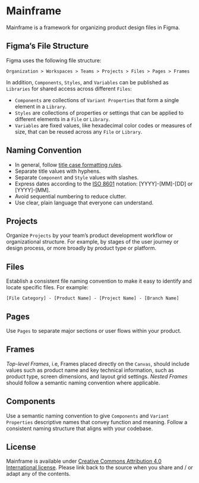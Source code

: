 # Mainframe

Mainframe is a framework for organizing product design files in Figma. 

## Figma’s File Structure

Figma uses the following file structure:

```
Organization > Workspaces > Teams > Projects > Files > Pages > Frames
```

In addition, `Components`, `Styles`, and `Variables` can be published as `Libraries` for shared access across different `Files`:

* `Components` are collections of `Variant Properties` that form a single element in a `Library`.
* `Styles` are collections of properties or settings that can be applied to different elements in a `File` or `Library`.
* `Variables` are fixed values, like hexadecimal color codes or measures of size, that can be reused across any `File` or `Library`.

## Naming Convention

* In general, follow [title case formatting rules](https://en.wikipedia.org/wiki/Title_case).
* Separate title values with hyphens.
* Separate `Component` and `Style` values with slashes.
* Express dates according to the [ISO 8601](https://www.iso.org/iso-8601-date-and-time-format.html) notation: [YYYY]-[MM]-[DD] or [YYYY]-[MM].
* Avoid sequential numbering to reduce clutter.
* Use clear, plain language that everyone can understand.

## Projects

Organize `Projects` by your team’s product development workflow or organizational structure. For example, by stages of the user journey or design process, or more broadly by product type or platform.

## Files

Establish a consistent file naming convention to make it easy to identify and locate specific files. For example:

```
[File Category] - [Product Name] - [Project Name] - [Branch Name]
```

## Pages

Use `Pages` to separate major sections or user flows within your product. 

## Frames

_Top-level Frames_, i.e, Frames placed directly on the `Canvas`, should include values such as product name and key technical information, such as product type, screen dimensions, and layout grid settings. _Nested Frames_ should follow a semantic naming convention where applicable.

## Components

Use a semantic naming convention to give `Components` and `Variant Properties` descriptive names that convey function and meaning. Follow a consistent naming structure that aligns with your codebase.

## License

Mainframe is available under [Creative Commons Attribution 4.0 International license](https://creativecommons.org/licenses/by/4.0/). Please link back to the source when you share and / or adapt any of the contents.
